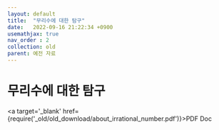 ```yaml
---
layout: default
title:  "무리수에 대한 탐구"
date:   2022-09-16 21:22:34 +0900
usemathjax: true
nav_order : 2
collection: old
parent: 예전 자료
---
```

# 무리수에 대한 탐구

<!-- ## PDF Download -->

<object data="../old_download/about_irrational_number.pdf" width="750" height="1075" type='application/pdf'></object>

<a target='_blank' href={require('_old/old_download/about_irrational_number.pdf')}>PDF Doc</a>

